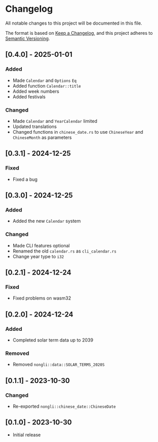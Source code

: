 # Changelog

All notable changes to this project will be documented in this file.

The format is based on [Keep a Changelog](https://keepachangelog.com/en/1.1.0/),
and this project adheres to [Semantic Versioning](https://semver.org/spec/v2.0.0.html).

## [0.4.0] - 2025-01-01
### Added
- Made `Calendar` and `Options` `Eq`
- Added function `Calendar::title`
- Added week numbers
- Added festivals

### Changed
- Made `Calendar` and `YearCalendar` limited
- Updated translations
- Changed functions in `chinese_date.rs` to use `ChineseYear` and `ChineseMonth` as parameters

## [0.3.1] - 2024-12-25
### Fixed
- Fixed a bug

## [0.3.0] - 2024-12-25
### Added
- Added the new `Calendar` system
### Changed
- Made CLI features optional
- Renamed the old `calendar.rs` as `cli_calendar.rs`
- Change year type to `i32`

## [0.2.1] - 2024-12-24
### Fixed
- Fixed problems on wasm32

## [0.2.0] - 2024-12-24
### Added
- Completed solar term data up to 2039
### Removed
- Removed `nongli::data::SOLAR_TERMS_2020S`

## [0.1.1] - 2023-10-30
### Changed
- Re-exported `nongli::chinese_date::ChineseDate`

## [0.1.0] - 2023-10-30
- Initial release